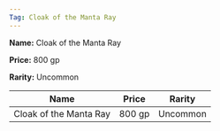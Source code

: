 ```yaml
---
Tag: Cloak of the Manta Ray
---
```


**Name:** Cloak of the Manta Ray

**Price:** 800 gp

**Rarity:** Uncommon

| Name     | Price     | Rarity     |
| -------- | --------- | ---------- |
| Cloak of the Manta Ray | 800 gp | Uncommon |
